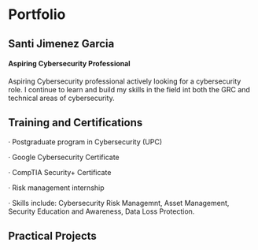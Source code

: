# Portfolio

## Santi Jimenez Garcia
#### Aspiring Cybersecurity Professional

Aspiring Cybersecurity professional actively looking for a cybersecurity role. I continue to learn and build my skills in the field int both the GRC and technical areas of cybersecurity.

## Training and Certifications

· Postgraduate program in Cybersecurity (UPC)

· Google Cybersecurity Certificate

· CompTIA Security+ Certificate

· Risk management internship

· Skills include: Cybersecurity Risk Managemnt, Asset Management, Security Education and Awareness, Data Loss Protection.

## Practical Projects
